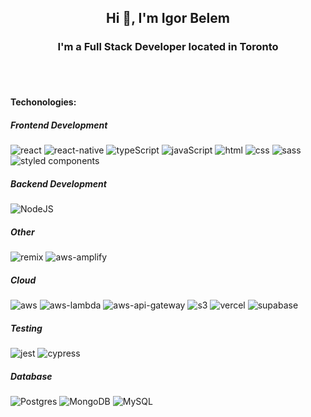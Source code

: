 <h2 align="center">Hi 👋, I'm Igor Belem</h1>
<h3 align="center">I'm a Full Stack Developer located in Toronto</h3>


<br/>
<br/>


#### Techonologies:
##### Frontend Development
![react](https://img.shields.io/badge/React-EFEFEF?style=for-the-badge&logo=react&logoColor=000)
![react-native](https://img.shields.io/badge/React%20Native-EFEFEF?style=for-the-badge&logo=react&logoColor=000)
![typeScript](https://img.shields.io/badge/typescript-%23EFEFEF.svg?style=for-the-badge&logo=typescript&logoColor=000)
![javaScript](https://img.shields.io/badge/javascript-%23EFEFEF.svg?style=for-the-badge&logo=javascript&logoColor=%23000)
![html](https://img.shields.io/badge/HTML5-EFEFEF?style=for-the-badge&logo=html5&logoColor=000)
![css](https://img.shields.io/badge/CSS3-EFEFEF?style=for-the-badge&logo=css3&logoColor=000)
![sass](https://img.shields.io/badge/SASS-EFEFEF?style=for-the-badge&logo=sass&logoColor=000)
![styled components](https://img.shields.io/badge/styled--components-EFEFEF?style=for-the-badge&logo=styled-components&logoColor=000)

##### Backend Development
![NodeJS](https://img.shields.io/badge/node.js-EFEFEF?style=for-the-badge&logo=node.js&logoColor=000)

##### Other
![remix](https://custom-icon-badges.herokuapp.com/badge/Remix-EFEFEF?style=for-the-badge&logo=remix-run)
![aws-amplify](https://img.shields.io/badge/AWS%20AMPLIFY-EFEFEF?style=for-the-badge&logo=awsamplify&logoColor=000)

##### Cloud
![aws](https://img.shields.io/badge/AWS-%23EFEFEF.svg?style=for-the-badge&logo=amazon-aws&logoColor=000)
![aws-lambda](https://custom-icon-badges.herokuapp.com/badge/Lambda-EFEFEF?style=for-the-badge&logo=aws-lambda-1&logoColor=000)
![aws-api-gateway](https://custom-icon-badges.herokuapp.com/badge/API%20Gateway-EFEFEF?style=for-the-badge&logo=aws-api-gateway&logoColor=000)
![s3](https://img.shields.io/badge/S3-EFEFEF?style=for-the-badge&logo=amazons3&logoColor=000)
![vercel](https://img.shields.io/badge/Vercel-EFEFEF?style=for-the-badge&logo=Vercel&logoColor=000)
![supabase](https://img.shields.io/badge/Supabase-EFEFEF?style=for-the-badge&logo=supabase&logoColor=000)

##### Testing

![jest](https://img.shields.io/badge/Jest-EFEFEF?style=for-the-badge&logo=jest&logoColor=000)
![cypress](https://img.shields.io/badge/-cypress-%23EFEFEF?style=for-the-badge&logo=cypress&logoColor=000)

##### Database
![Postgres](https://img.shields.io/badge/postgres-%23EFEFEF.svg?style=for-the-badge&logo=postgresql&logoColor=000)
![MongoDB](https://img.shields.io/badge/MongoDB-%23EFEFEF.svg?style=for-the-badge&logo=mongodb&logoColor=000)
![MySQL](https://img.shields.io/badge/mysql-%23EFEFEF.svg?style=for-the-badge&logo=mysql&logoColor=000)


